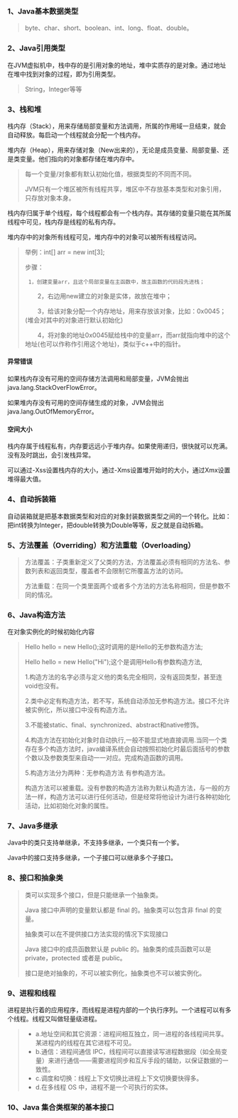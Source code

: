### 1、Java基本数据类型
> byte、char、short、boolean、int、long、float、double。
### 2、Java引用类型
在JVM虚拟机中，栈中存的是引用对象的地址，堆中实质存的是对象。通过地址在堆中找到对象的过程，即为引用类型。
> String，Integer等等

### 3、栈和堆

栈内存（Stack），用来存储局部变量和方法调用，所属的作用域一旦结束，就会自动释放。每启动一个线程就会分配一个栈内存。

堆内存（Heap），用来存储对象（New出来的），无论是成员变量、局部变量、还是类变量。他们指向的对象都存储在堆内存中。
> 每一个变量/对象都有默认初始化值，根据类型的不同而不同。
> 
> JVM只有一个堆区被所有线程共享，堆区中不存放基本类型和对象引用，只存放对象本身。

栈内存归属于单个线程，每个线程都会有一个栈内存。其存储的变量只能在其所属线程中可见，栈内存是线程的私有内存。

堆内存中的对象所有线程可见，堆内存中的对象可以被所有线程访问。
> 举例：int[] arr = new int[3];
>   
>  步骤：
> 
>      1，创建变量arr，且这个局部变量在主函数中，故主函数的代码段先进栈；
> 
>   　　2，右边用new建立的对象是实体，故放在堆中；
> 
>   　　3，给该对象分配一个内存地址，用来存放该对象，比如：0x0045；(堆会对其中的对象进行默认初始化)
> 
>   　　4，将对象的地址0x0045赋给栈中的变量arr，而arr就指向堆中的这个地址(也可以作称作引用这个地址)，类似于c++中的指针。

#### 异常错误
如果栈内存没有可用的空间存储方法调用和局部变量，JVM会抛出java.lang.StackOverFlowError。

如果堆内存没有可用的空间存储生成的对象，JVM会抛出java.lang.OutOfMemoryError。

#### 空间大小
栈内存属于线程私有，内存要远远小于堆内存。如果使用递归，很快就可以充满。没有及时跳出，会引发栈异常。

可以通过-Xss设置栈内存的大小，通过-Xms设置堆开始时的大小，通过Xmx设置堆得最大值。

### 4、自动拆装箱
自动装箱就是把基本数据类型和对应的对象封装数据类型之间的一个转化。比如：把int转换为Integer，把double转换为Double等等，反之就是自动拆箱。

### 5、方法覆盖（Overriding）和方法重载（Overloading）
> 方法覆盖：子类重新定义了父类的方法，方法覆盖必须有相同的方法名、参数列表和返回类型，覆盖者不会限制它所覆盖方法的访问。
> 
> 方法重载：在同一个类里面两个或者多个方法的方法名称相同，但是参数不同的情况。

### 6、Java构造方法
在对象实例化的时候初始化内容
> Hello hello = new Hello();这时调用的是Hello的无参数构造方法;
> 
> Hello hello = new Hello("Hi");这个是调用Hello有参数构造方法,
> 
> 1.构造方法的名字必须与定义他的类名完全相同，没有返回类型，甚至连void也没有。
> 
> 2.类中必定有构造方法，若不写，系统自动添加无参构造方法。接口不允许被实例化，所以接口中没有构造方法。
> 
> 3.不能被static、final、synchronized、abstract和native修饰。
> 
> 4.构造方法在初始化对象时自动执行,一般不能显式地直接调用.当同一个类存在多个构造方法时，java编译系统会自动按照初始化时最后面括号的参数个数以及参数类型来自动一一对应。完成构造函数的调用。
> 
> 5.构造方法分为两种：无参构造方法 有参构造方法。
> 
> 构造方法可以被重载。没有参数的构造方法称为默认构造方法，与一般的方法一样，构造方法可以进行任何活动，但是经常将他设计为进行各种初始化活动，比如初始化对象的属性。

### 7、Java多继承
Java中的类只支持单继承，不支持多继承，一个类只有一个爹。

Java中的接口支持多继承，一个子接口可以继承多个子接口。

### 8、接口和抽象类
> 类可以实现多个接口，但是只能继承一个抽象类。
> 
> Java 接口中声明的变量默认都是 final 的。抽象类可以包含非 final 的变量。
> 
> 抽象类可以在不提供接口方法实现的情况下实现接口
> 
> Java 接口中的成员函数默认是 public 的。抽象类的成员函数可以是 private，protected 或者是 public。
> 
> 接口是绝对抽象的，不可以被实例化，抽象类也不可以被实例化。

### 9、进程和线程
进程是执行着的应用程序，而线程是进程内部的一个执行序列。一个进程可以有多个线程。线程又叫做轻量级进程。
> * a.地址空间和其它资源：进程间相互独立，同一进程的各线程间共享。某进程内的线程在其它进程不可见。
> * b.通信：进程间通信 IPC，线程间可以直接读写进程数据段（如全局变量）来进行通信——需要进程同步和互斥手段的辅助，以保证数据的一致性。
> * c.调度和切换：线程上下文切换比进程上下文切换要快得多。
> * d.在多线程 OS 中，进程不是一个可执行的实体。

### 10、Java 集合类框架的基本接口






